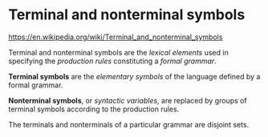 # Terminal and nonterminal symbols

https://en.wikipedia.org/wiki/Terminal_and_nonterminal_symbols

Terminal and nonterminal symbols are the *lexical elements* used in specifying the *production rules* constituting a *formal grammar*.

**Terminal symbols** are the *elementary symbols* of the language defined by a formal grammar.

**Nonterminal symbols**, or *syntactic variables*, are replaced by groups of terminal symbols according to the production rules.

The terminals and nonterminals of a particular grammar are disjoint sets.
